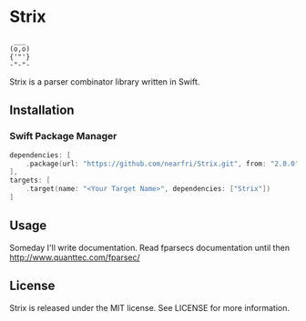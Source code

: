 # Strix
```
 ___
(o,o)
{'"'}
-"-"-
```
Strix is a parser combinator library written in Swift.

## Installation

### Swift Package Manager
```swift
dependencies: [
    .package(url: "https://github.com/nearfri/Strix.git", from: "2.0.0")
],
targets: [
    .target(name: "<Your Target Name>", dependencies: ["Strix"])
]
```

## Usage
Someday I'll write documentation. Read fparsecs documentation until then http://www.quanttec.com/fparsec/

## License
Strix is released under the MIT license. See LICENSE for more information.
